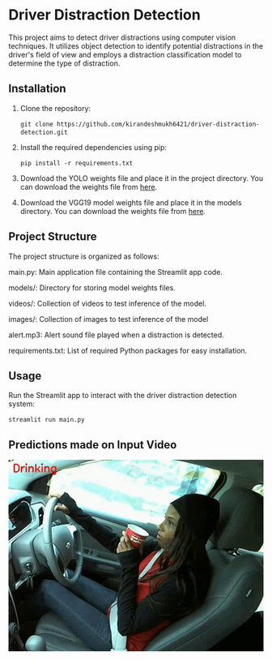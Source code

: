 # Driver Distraction Detection

This project aims to detect driver distractions using computer vision techniques. It utilizes object detection to identify potential distractions in the driver's field of view and employs a distraction classification model to determine the type of distraction.


## Installation

1. Clone the repository:

   ```shell
   git clone https://github.com/kirandeshmukh6421/driver-distraction-detection.git

2. Install the required dependencies using pip:
   
   ```shell
   pip install -r requirements.txt

3. Download the YOLO weights file and place it in the project directory. You can download the weights file from [here](https://drive.google.com/file/d/1FiM0xf7engfJIrbDJptG-GBRh5nlLKe7/view?usp=sharing).

4. Download the VGG19 model weights file and place it in the models directory. You can download the weights file from [here](https://drive.google.com/file/d/1TeYYVQOgMGzx9gZg-WknPoXt7YeDHpz0/view?usp=sharing).

## Project Structure
The project structure is organized as follows:

main.py: Main application file containing the Streamlit app code.

models/: Directory for storing model weights files.

videos/: Collection of videos to test inference of the model.

images/: Collection of images to test inference of the model

alert.mp3: Alert sound file played when a distraction is detected.

requirements.txt: List of required Python packages for easy installation.


## Usage
Run the Streamlit app to interact with the driver distraction detection system:

```shell
streamlit run main.py 
```


## Predictions made on Input Video
![Output](/images/ezgif-1-ef1e0147eb.gif)




